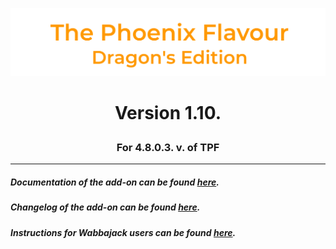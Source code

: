 ![image](images/Banner.png)
# <p align="center">Version 1.10.</p>
### <p align="center">For 4.8.0.3. v. of TPF</p>

---

##### Documentation of the add-on can be found [here](DOCUMENTATION.md).

##### Changelog of the add-on can be found [here](CHANGELOG.md).

##### Instructions for Wabbajack users can be found [here](WABBAJACK.md).
